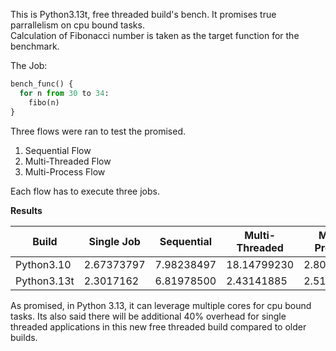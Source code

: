 This is  Python3.13t, free threaded build's bench. It promises true parrallelism on cpu bound tasks.  
Calculation of Fibonacci number is taken as the target function for the benchmark.  

The Job:  
```python
bench_func() {  
  for n from 30 to 34:  
    fibo(n)  
}
```

Three flows were ran to test the promised.  

1. Sequential Flow
2. Multi-Threaded Flow
3. Multi-Process Flow

Each flow has to execute three jobs.  

**Results**  

| Build | Single Job | Sequential | Multi-Threaded | Multi-Process |  
| --------- | ----------| ---------- | ---------- | ---------- |
| Python3.10 | 2.67373797 | 7.98238497 | 18.14799230 | 2.80847765 |
| Python3.13t | 2.3017162 | 6.81978500 | 2.43141885 | 2.51720853 |  


   
As promised, in Python 3.13, it can leverage multiple cores for cpu bound tasks. Its also said there will be additional 40% overhead for single threaded applications in this new free threaded build compared to older builds. 
